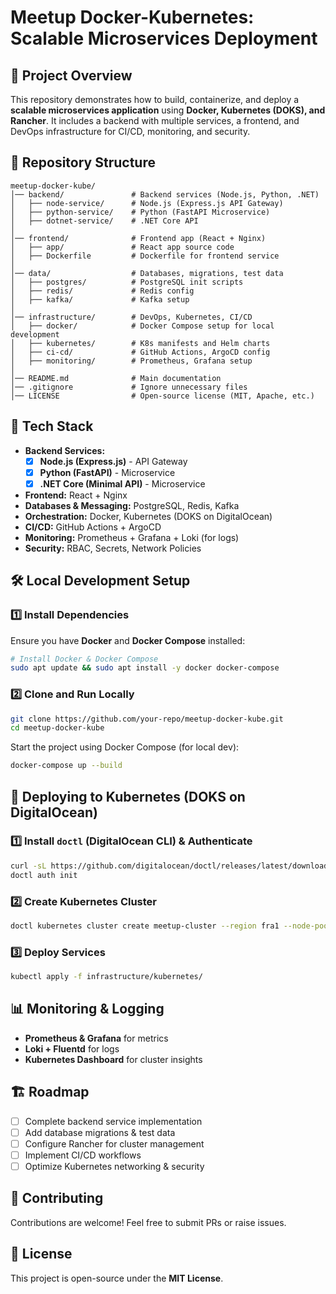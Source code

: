 # Meetup Docker-Kubernetes: Scalable Microservices Deployment

## 🚀 Project Overview
This repository demonstrates how to build, containerize, and deploy a **scalable microservices application** using **Docker, Kubernetes (DOKS), and Rancher**. It includes a backend with multiple services, a frontend, and DevOps infrastructure for CI/CD, monitoring, and security.

## 📁 Repository Structure
```
meetup-docker-kube/
│── backend/               # Backend services (Node.js, Python, .NET)
│   ├── node-service/      # Node.js (Express.js API Gateway)
│   ├── python-service/    # Python (FastAPI Microservice)
│   ├── dotnet-service/    # .NET Core API
│
│── frontend/              # Frontend app (React + Nginx)
│   ├── app/               # React app source code
│   ├── Dockerfile         # Dockerfile for frontend service
│
│── data/                  # Databases, migrations, test data
│   ├── postgres/          # PostgreSQL init scripts
│   ├── redis/             # Redis config
│   ├── kafka/             # Kafka setup
│
│── infrastructure/        # DevOps, Kubernetes, CI/CD
│   ├── docker/            # Docker Compose setup for local development
│   ├── kubernetes/        # K8s manifests and Helm charts
│   ├── ci-cd/             # GitHub Actions, ArgoCD config
│   ├── monitoring/        # Prometheus, Grafana setup
│
│── README.md              # Main documentation
│── .gitignore             # Ignore unnecessary files
│── LICENSE                # Open-source license (MIT, Apache, etc.)
```

## 📌 Tech Stack
- **Backend Services:**
    - [x] **Node.js (Express.js)** - API Gateway
    - [x] **Python (FastAPI)** - Microservice
    - [x] **.NET Core (Minimal API)** - Microservice
- **Frontend:** React + Nginx
- **Databases & Messaging:** PostgreSQL, Redis, Kafka
- **Orchestration:** Docker, Kubernetes (DOKS on DigitalOcean)
- **CI/CD:** GitHub Actions + ArgoCD
- **Monitoring:** Prometheus + Grafana + Loki (for logs)
- **Security:** RBAC, Secrets, Network Policies

## 🛠️ Local Development Setup
### 1️⃣ Install Dependencies
Ensure you have **Docker** and **Docker Compose** installed:
```sh
# Install Docker & Docker Compose
sudo apt update && sudo apt install -y docker docker-compose
```
### 2️⃣ Clone and Run Locally
```sh
git clone https://github.com/your-repo/meetup-docker-kube.git
cd meetup-docker-kube
```
Start the project using Docker Compose (for local dev):
```sh
docker-compose up --build
```

## 🚀 Deploying to Kubernetes (DOKS on DigitalOcean)
### 1️⃣ Install `doctl` (DigitalOcean CLI) & Authenticate
```sh
curl -sL https://github.com/digitalocean/doctl/releases/latest/download/doctl-linux-amd64.tar.gz | tar -xzv
doctl auth init
```
### 2️⃣ Create Kubernetes Cluster
```sh
doctl kubernetes cluster create meetup-cluster --region fra1 --node-pool "size=s-2vcpu-4gb,count=2"
```
### 3️⃣ Deploy Services
```sh
kubectl apply -f infrastructure/kubernetes/
```

## 📊 Monitoring & Logging
- **Prometheus & Grafana** for metrics
- **Loki + Fluentd** for logs
- **Kubernetes Dashboard** for cluster insights

## 🏗️ Roadmap
- [ ] Complete backend service implementation
- [ ] Add database migrations & test data
- [ ] Configure Rancher for cluster management
- [ ] Implement CI/CD workflows
- [ ] Optimize Kubernetes networking & security

## 🤝 Contributing
Contributions are welcome! Feel free to submit PRs or raise issues.

## 📄 License
This project is open-source under the **MIT License**.


